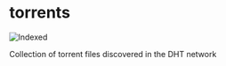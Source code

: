 torrents 
========
![Indexed](https://img.shields.io/badge/indexed-246447-blue)

Collection of torrent files discovered in the DHT network
